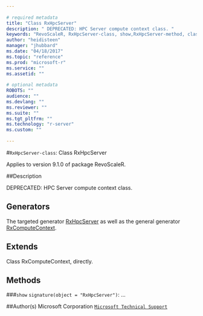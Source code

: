 ```yaml
--- 
 
# required metadata 
title: "Class RxHpcServer" 
description: " DEPRECATED: HPC Server compute context class. " 
keywords: "RevoScaleR, RxHpcServer-class, show,RxHpcServer-method, classes" 
author: "heidisteen" 
manager: "jhubbard" 
ms.date: "04/18/2017" 
ms.topic: "reference" 
ms.prod: "microsoft-r" 
ms.service: "" 
ms.assetid: "" 
 
# optional metadata 
ROBOTS: "" 
audience: "" 
ms.devlang: "" 
ms.reviewer: "" 
ms.suite: "" 
ms.tgt_pltfrm: "" 
ms.technology: "r-server" 
ms.custom: "" 
 
--- 
```

 
 
 
 
 #`RxHpcServer-class`: Class RxHpcServer

 Applies to version 9.1.0 of package RevoScaleR.
 
 ##Description
 
DEPRECATED: HPC Server compute context class.
 
 
 ## Generators 

 
The targeted generator [RxHpcServer](../../r-reference/revoscaler/revoscaler-deprecated.md) as well as the general generator
[RxComputeContext](RxComputeContext.md).
 
 ## Extends 

 
Class RxComputeContext, directly.
 
 ## Methods 

 


###`show`
`signature(object = "RxHpcServer")`: ...



 
 ##Author(s)
 Microsoft Corporation [`Microsoft Technical Support`](https://go.microsoft.com/fwlink/?LinkID=698556&clcid=0x409)
 
 
 
 
     
